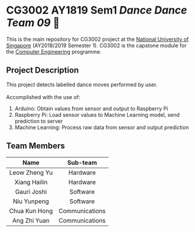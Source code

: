 # CG3002 AY1819 Sem1 *Dance Dance Team 09* :dancer:

This is the main repository for CG3002 project at the [National University of Singapore](http://www.nus.edu.sg) (AY2018/2019 Semester 1). CG3002 is the capstone module for the [Computer Engineering](http://ceg.nus.edu.sg) programme.

## Project Description

This project detects labelled dance moves performed by user. \
\
Accomplished with the use of:
1. Arduino: Obtain values from sensor and output to Raspberry Pi
2. Raspberry Pi: Load sensor values to Machine Learning model, send prediction to server
3. Machine Learning: Process raw data from sensor and output prediction

## Team Members

| Name | Sub-team |
| :---: | :---: |
| Leow Zheng Yu | Hardware |
| Xiang Hailin | Hardware |
| Gauri Joshi | Software |
| Niu Yunpeng | Software |
| Chua Kun Hong | Communications |
| Ang Zhi Yuan | Communications |
